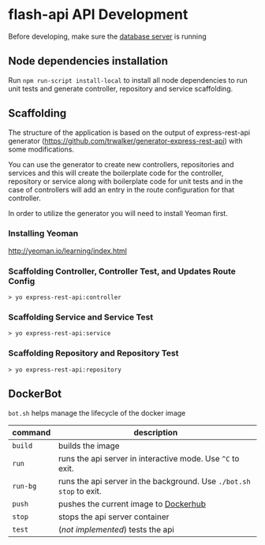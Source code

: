 # flash-api API Development

Before developing, make sure the [database server](../db/README.md) is running

## Node dependencies installation

Run `npm run-script install-local` to install all node dependencies to run unit tests and generate controller, repository and service scaffolding.

## Scaffolding

The structure of the application is based on the output of express-rest-api generator (https://github.com/trwalker/generator-express-rest-api) with some modifications.

You can use the generator to create new controllers, repositories and services and this will create the boilerplate code for the controller, repository or service along with boilerplate code for unit tests and in the case of controllers will add an entry in the route configuration for that controller.

In order to utilize the generator you will need to install Yeoman first.

### Installing Yeoman
http://yeoman.io/learning/index.html

### Scaffolding Controller, Controller Test, and Updates Route Config
`> yo express-rest-api:controller`

### Scaffolding Service and Service Test
`> yo express-rest-api:service`

### Scaffolding Repository and Repository Test
`> yo express-rest-api:repository`

## DockerBot
`bot.sh` helps manage the lifecycle of the docker image

|command|description|
|---|---|
|`build`| builds the image |
|`run`| runs the api server in interactive mode. Use `^C` to exit. |
|`run-bg`| runs the api server in the background. Use `./bot.sh stop` to exit. |
|`push`| pushes the current image to [Dockerhub](https://hub.docker.com/r/stsilabs/) |
|`stop`| stops the api server container |
|`test`| (_not implemented_) tests the api |
